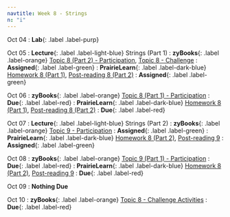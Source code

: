 ```yaml
---
navtitle: Week 8 - Strings
n: "i"
---
```


Oct 04
: **Lab**{: .label .label-purp} [](#)

Oct 05
: **Lecture**{: .label .label-light-blue} Strings (Part 1)
: **zyBooks**{: .label .label-orange} [Topic 8 (Part 2) - Participation](#), [Topic 8 - Challenge](#)
    : **Assigned**{: .label .label-green}
: **PrairieLearn**{: .label .label-dark-blue} [Homework 8 (Part 1)](#), [Post-reading 8 (Part 2)](#)
    : **Assigned**{: .label .label-green}


Oct 06
: **zyBooks**{: .label .label-orange} [Topic 8 (Part 1) - Participation](#)
    : **Due**{: .label .label-red}
: **PrairieLearn**{: .label .label-dark-blue} [Homework 8 (Part 1)](#), [Post-reading 8 (Part 2)](#)
    : **Due**{: .label .label-red}


Oct 07
: **Lecture**{: .label .label-light-blue} Strings (Part 2)
: **zyBooks**{: .label .label-orange} [Topic 9 - Participation](#)
    : **Assigned**{: .label .label-green}
: **PrairieLearn**{: .label .label-dark-blue} [Homework 8 (Part 2)](#), [Post-reading 9](#)
    : **Assigned**{: .label .label-green}

Oct 08
: **zyBooks**{: .label .label-orange} [Topic 9 (Part 1) - Participation](#)
    : **Due**{: .label .label-red}
: **PrairieLearn**{: .label .label-dark-blue} [Homework 8 (Part 2)](#), [Post-reading 9](#)
    : **Due**{: .label .label-red}

Oct 09
: **Nothing Due**

Oct 10
: **zyBooks**{: .label .label-orange} [Topic 8 - Challenge Activities](#)
    : **Due**{: .label .label-red}

